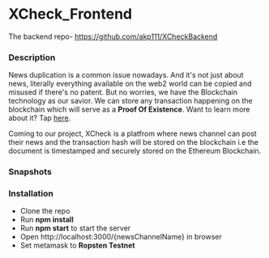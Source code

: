 # XCheck_Frontend

The backend repo- [https://github.com/akp111/XCheckBackend
](https://github.com/akp111/XCheckBackend
)

### Description
News duplication is a common issue nowadays. And it's not just about news, literally everything available on the web2 world can be copied and misused if there's no patent.
But no worries, we have the Blockchain technology as our savior. We can store any transaction happening on the blockchain which will serve as a **Proof Of Existence**.
Want to learn more about it? Tap [here](https://www.newsbtc.com/proof-of-existence/).


Coming to our project, XCheck is a platfrom where news channel can post their news and the transaction hash will be stored on the blockchain i.e the document is timestamped and securely stored on the Ethereum Blockchain.



### Snapshots

### Installation

- Clone the repo
- Run **npm install**
- Run **npm start** to start the server
- Open http://localhost:3000/{newsChannelName} in browser
- Set metamask to **Ropsten Testnet**
